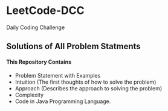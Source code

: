 # LeetCode-DCC
Daily Coding Challenge
## Solutions of All Problem Statments
#### This Repository Contains 
* Problem Statement with Examples
* Intuition (The first thoughts of how to solve the problem)
* Approach (Describes the approach to solving the problem)
* Complexity
* Code in Java Programming Language.

